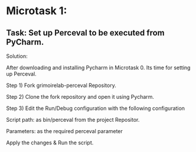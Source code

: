 # Microtask 1:

## Task: Set up Perceval to be executed from PyCharm.

Solution:

After downloading and installing Pycharm in Microtask 0. Its time for setting up Perceval.

Step 1) Fork grimoirelab-perceval Repository.

Step 2) Clone the fork repository and open it using Pycharm.

Step 3) Edit the Run/Debug configuration with the following configuration

Script path: as bin/perceval from the project Repositor.

Parameters: as the required perceval parameter

Apply the changes & Run the script.
